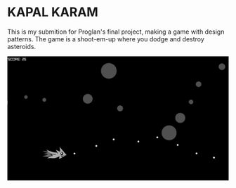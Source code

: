 # KAPAL KARAM

This is my submition for Proglan's final project, making a game with design patterns.
The game is a shoot-em-up where you dodge and destroy asteroids.

![](./src/gamePreview.png)
